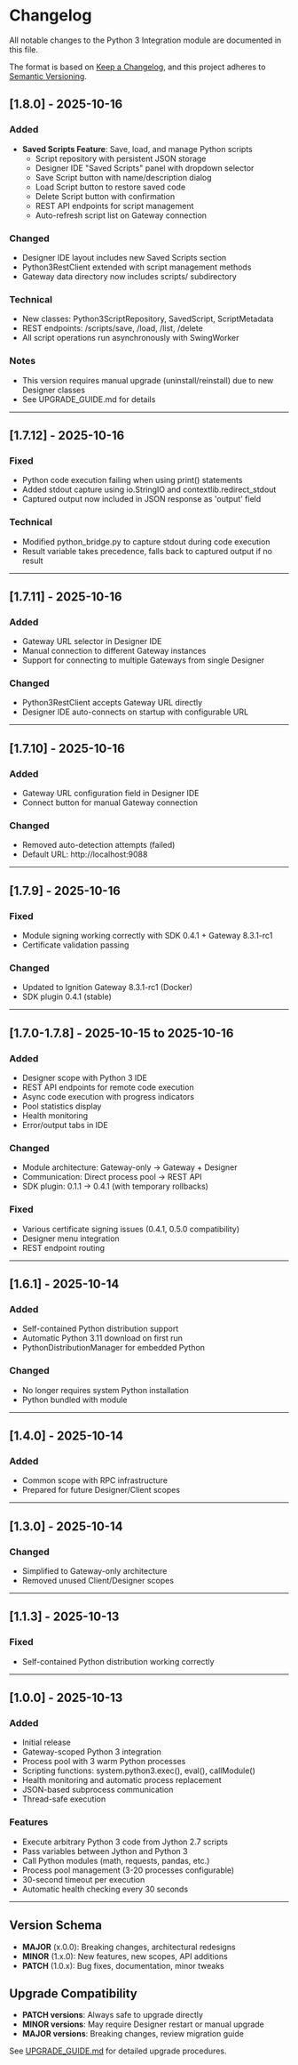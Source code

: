 # Changelog

All notable changes to the Python 3 Integration module are documented in this file.

The format is based on [Keep a Changelog](https://keepachangelog.com/en/1.0.0/),
and this project adheres to [Semantic Versioning](https://semver.org/spec/v2.0.0.html).

## [1.8.0] - 2025-10-16

### Added
- **Saved Scripts Feature**: Save, load, and manage Python scripts
  - Script repository with persistent JSON storage
  - Designer IDE "Saved Scripts" panel with dropdown selector
  - Save Script button with name/description dialog
  - Load Script button to restore saved code
  - Delete Script button with confirmation
  - REST API endpoints for script management
  - Auto-refresh script list on Gateway connection

### Changed
- Designer IDE layout includes new Saved Scripts section
- Python3RestClient extended with script management methods
- Gateway data directory now includes scripts/ subdirectory

### Technical
- New classes: Python3ScriptRepository, SavedScript, ScriptMetadata
- REST endpoints: /scripts/save, /load, /list, /delete
- All script operations run asynchronously with SwingWorker

### Notes
- This version requires manual upgrade (uninstall/reinstall) due to new Designer classes
- See UPGRADE_GUIDE.md for details

---

## [1.7.12] - 2025-10-16

### Fixed
- Python code execution failing when using print() statements
- Added stdout capture using io.StringIO and contextlib.redirect_stdout
- Captured output now included in JSON response as 'output' field

### Technical
- Modified python_bridge.py to capture stdout during code execution
- Result variable takes precedence, falls back to captured output if no result

---

## [1.7.11] - 2025-10-16

### Added
- Gateway URL selector in Designer IDE
- Manual connection to different Gateway instances
- Support for connecting to multiple Gateways from single Designer

### Changed
- Python3RestClient accepts Gateway URL directly
- Designer IDE auto-connects on startup with configurable URL

---

## [1.7.10] - 2025-10-16

### Added
- Gateway URL configuration field in Designer IDE
- Connect button for manual Gateway connection

### Changed
- Removed auto-detection attempts (failed)
- Default URL: http://localhost:9088

---

## [1.7.9] - 2025-10-16

### Fixed
- Module signing working correctly with SDK 0.4.1 + Gateway 8.3.1-rc1
- Certificate validation passing

### Changed
- Updated to Ignition Gateway 8.3.1-rc1 (Docker)
- SDK plugin 0.4.1 (stable)

---

## [1.7.0-1.7.8] - 2025-10-15 to 2025-10-16

### Added
- Designer scope with Python 3 IDE
- REST API endpoints for remote code execution
- Async code execution with progress indicators
- Pool statistics display
- Health monitoring
- Error/output tabs in IDE

### Changed
- Module architecture: Gateway-only → Gateway + Designer
- Communication: Direct process pool → REST API
- SDK plugin: 0.1.1 → 0.4.1 (with temporary rollbacks)

### Fixed
- Various certificate signing issues (0.4.1, 0.5.0 compatibility)
- Designer menu integration
- REST endpoint routing

---

## [1.6.1] - 2025-10-14

### Added
- Self-contained Python distribution support
- Automatic Python 3.11 download on first run
- PythonDistributionManager for embedded Python

### Changed
- No longer requires system Python installation
- Python bundled with module

---

## [1.4.0] - 2025-10-14

### Added
- Common scope with RPC infrastructure
- Prepared for future Designer/Client scopes

---

## [1.3.0] - 2025-10-14

### Changed
- Simplified to Gateway-only architecture
- Removed unused Client/Designer scopes

---

## [1.1.3] - 2025-10-13

### Fixed
- Self-contained Python distribution working correctly

---

## [1.0.0] - 2025-10-13

### Added
- Initial release
- Gateway-scoped Python 3 integration
- Process pool with 3 warm Python processes
- Scripting functions: system.python3.exec(), eval(), callModule()
- Health monitoring and automatic process replacement
- JSON-based subprocess communication
- Thread-safe execution

### Features
- Execute arbitrary Python 3 code from Jython 2.7 scripts
- Pass variables between Jython and Python 3
- Call Python modules (math, requests, pandas, etc.)
- Process pool management (3-20 processes configurable)
- 30-second timeout per execution
- Automatic health checking every 30 seconds

---

## Version Schema

- **MAJOR** (x.0.0): Breaking changes, architectural redesigns
- **MINOR** (1.x.0): New features, new scopes, API additions
- **PATCH** (1.0.x): Bug fixes, documentation, minor tweaks

## Upgrade Compatibility

- **PATCH versions**: Always safe to upgrade directly
- **MINOR versions**: May require Designer restart or manual upgrade
- **MAJOR versions**: Breaking changes, review migration guide

See [UPGRADE_GUIDE.md](UPGRADE_GUIDE.md) for detailed upgrade procedures.
